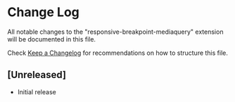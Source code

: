 # Change Log

All notable changes to the "responsive-breakpoint-mediaquery" extension will be documented in this file.

Check [Keep a Changelog](http://keepachangelog.com/) for recommendations on how to structure this file.

## [Unreleased]

- Initial release